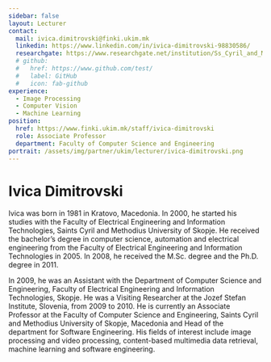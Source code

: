 ```yaml
---
sidebar: false
layout: Lecturer
contact:
  mail: ivica.dimitrovski@finki.ukim.mk
  linkedin: https://www.linkedin.com/in/ivica-dimitrovski-98830586/
  researchgate: https://www.researchgate.net/institution/Ss_Cyril_and_Methodius_University
  # github:
  #   href: https://www.github.com/test/
  #   label: GitHub
  #   icon: fab-github
experience:
  - Image Processing
  - Computer Vision
  - Machine Learning
position:
  href: https://www.finki.ukim.mk/staff/ivica-dimitrovski
  role: Associate Professor
  department: Faculty of Computer Science and Engineering
portrait: /assets/img/partner/ukim/lecturer/ivica-dimitrovski.png
---
```


# Ivica Dimitrovski

Ivica was born in 1981 in Kratovo, Macedonia.
In 2000, he started his studies with the Faculty of Electrical Engineering and Information Technologies, Saints Cyril and Methodius University of Skopje.
He received the bachelor’s degree in computer science, automation and electrical engineering from the Faculty of Electrical Engineering and Information Technologies in 2005.
In 2008, he received the M.Sc. degree and the Ph.D. degree in 2011.

<!-- more -->

In 2009, he was an Assistant with the Department of Computer Science and Engineering, Faculty of Electrical Engineering and Information Technologies, Skopje.
He was a Visiting Researcher at the Jozef Stefan Institute, Slovenia, from 2009 to 2010.
He is currently an Associate Professor at the Faculty of Computer Science and Engineering, Saints Cyril and Methodius University of Skopje, Macedonia and Head of the department for Software Engineering.
His fields of interest include image processing and video processing, content-based multimedia data retrieval, machine learning and software engineering.
